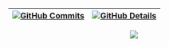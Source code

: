 


  

  
 | [![GitHub Commits](http://github-profile-summary-cards.vercel.app/api/cards/productive-time?username=Caspiom&theme=dracula&utcOffset=-3)](https://github.com/vn7n24fzkq/github-profile-summary-cards) | [![GitHub Details](http://github-profile-summary-cards.vercel.app/api/cards/profile-details?username=Caspiom&theme=dracula)](https://github.com/vn7n24fzkq/github-profile-summary-cards) |  
 | ----------- | ----------- |


 
  <div align="center" >
<a href="https://skillicons.dev"   >
  <img src="https://skillicons.dev/icons?i=linux,kali,java,cs,py,dotnet,git,vscode,javascript,typescript,css,html,next,tailwind,nodejs,vue,docker,figma,github,postman,mysql,postgres,discord" />
</a>
  <br />

  </div>

 






 
  
  

  
